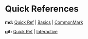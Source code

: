 # Quick References

**md:** [Quick Ref](https://github.com/adam-p/markdown-here/wiki/Markdown-Cheatsheet) | [Basics](https://docs.github.com/en/get-started/writing-on-github/getting-started-with-writing-and-formatting-on-github/basic-writing-and-formatting-syntax) | [CommonMark](https://commonmark.org/help/)

**git:** [Quick Ref](https://git-scm.com/docs) | [Interactive](https://ndpsoftware.com/git-cheatsheet.html)
